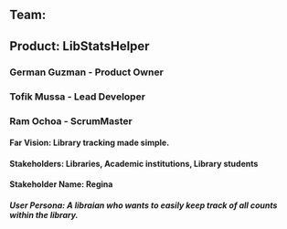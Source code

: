 ## Team:
## Product: LibStatsHelper
### German Guzman - Product Owner
### Tofik Mussa - Lead Developer
### Ram Ochoa - ScrumMaster
#### Far Vision: Library tracking made simple. 
#### Stakeholders: Libraries, Academic institutions, Library students
#### Stakeholder Name: Regina 
##### User Persona: A libraian who wants to easily keep track of all counts within the library. 

